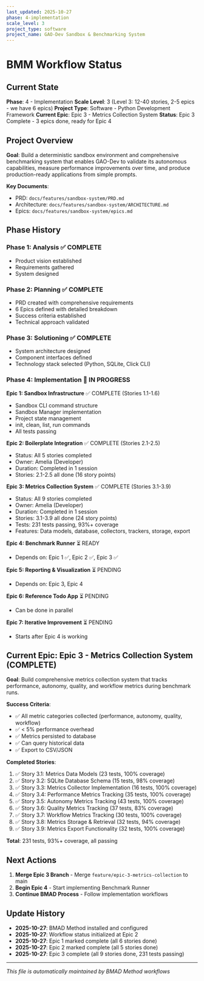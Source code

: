 ```yaml
---
last_updated: 2025-10-27
phase: 4-implementation
scale_level: 3
project_type: software
project_name: GAO-Dev Sandbox & Benchmarking System
---
```


# BMM Workflow Status

## Current State

**Phase**: 4 - Implementation
**Scale Level**: 3 (Level 3: 12-40 stories, 2-5 epics - we have 6 epics)
**Project Type**: Software - Python Development Framework
**Current Epic**: Epic 3 - Metrics Collection System
**Status**: Epic 3 Complete - 3 epics done, ready for Epic 4

## Project Overview

**Goal**: Build a deterministic sandbox environment and comprehensive benchmarking system that enables GAO-Dev to validate its autonomous capabilities, measure performance improvements over time, and produce production-ready applications from simple prompts.

**Key Documents**:
- PRD: `docs/features/sandbox-system/PRD.md`
- Architecture: `docs/features/sandbox-system/ARCHITECTURE.md`
- Epics: `docs/features/sandbox-system/epics.md`

## Phase History

### Phase 1: Analysis ✅ COMPLETE
- Product vision established
- Requirements gathered
- System designed

### Phase 2: Planning ✅ COMPLETE
- PRD created with comprehensive requirements
- 6 Epics defined with detailed breakdown
- Success criteria established
- Technical approach validated

### Phase 3: Solutioning ✅ COMPLETE
- System architecture designed
- Component interfaces defined
- Technology stack selected (Python, SQLite, Click CLI)

### Phase 4: Implementation 🔄 IN PROGRESS

**Epic 1: Sandbox Infrastructure** ✅ COMPLETE (Stories 1.1-1.6)
- Sandbox CLI command structure
- Sandbox Manager implementation
- Project state management
- init, clean, list, run commands
- All tests passing

**Epic 2: Boilerplate Integration** ✅ COMPLETE (Stories 2.1-2.5)
- Status: All 5 stories completed
- Owner: Amelia (Developer)
- Duration: Completed in 1 session
- Stories: 2.1-2.5 all done (16 story points)

**Epic 3: Metrics Collection System** ✅ COMPLETE (Stories 3.1-3.9)
- Status: All 9 stories completed
- Owner: Amelia (Developer)
- Duration: Completed in 1 session
- Stories: 3.1-3.9 all done (24 story points)
- Tests: 231 tests passing, 93%+ coverage
- Features: Data models, database, collectors, trackers, storage, export

**Epic 4: Benchmark Runner** ⏳ READY
- Depends on: Epic 1 ✅, Epic 2 ✅, Epic 3 ✅

**Epic 5: Reporting & Visualization** ⏳ PENDING
- Depends on: Epic 3, Epic 4

**Epic 6: Reference Todo App** ⏳ PENDING
- Can be done in parallel

**Epic 7: Iterative Improvement** ⏳ PENDING
- Starts after Epic 4 is working

## Current Epic: Epic 3 - Metrics Collection System (COMPLETE)

**Goal**: Build comprehensive metrics collection system that tracks performance, autonomy, quality, and workflow metrics during benchmark runs.

**Success Criteria**:
- ✅ All metric categories collected (performance, autonomy, quality, workflow)
- ✅ < 5% performance overhead
- ✅ Metrics persisted to database
- ✅ Can query historical data
- ✅ Export to CSV/JSON

**Completed Stories**:
1. ✅ Story 3.1: Metrics Data Models (23 tests, 100% coverage)
2. ✅ Story 3.2: SQLite Database Schema (15 tests, 98% coverage)
3. ✅ Story 3.3: Metrics Collector Implementation (16 tests, 100% coverage)
4. ✅ Story 3.4: Performance Metrics Tracking (35 tests, 100% coverage)
5. ✅ Story 3.5: Autonomy Metrics Tracking (43 tests, 100% coverage)
6. ✅ Story 3.6: Quality Metrics Tracking (37 tests, 83% coverage)
7. ✅ Story 3.7: Workflow Metrics Tracking (30 tests, 100% coverage)
8. ✅ Story 3.8: Metrics Storage & Retrieval (32 tests, 94% coverage)
9. ✅ Story 3.9: Metrics Export Functionality (32 tests, 100% coverage)

**Total**: 231 tests, 93%+ coverage, all passing

## Next Actions

1. **Merge Epic 3 Branch** - Merge `feature/epic-3-metrics-collection` to main
2. **Begin Epic 4** - Start implementing Benchmark Runner
3. **Continue BMAD Process** - Follow implementation workflows

## Update History

- **2025-10-27**: BMAD Method installed and configured
- **2025-10-27**: Workflow status initialized at Epic 2
- **2025-10-27**: Epic 1 marked complete (all 6 stories done)
- **2025-10-27**: Epic 2 marked complete (all 5 stories done)
- **2025-10-27**: Epic 3 complete (all 9 stories done, 231 tests passing)

---

*This file is automatically maintained by BMAD Method workflows*
